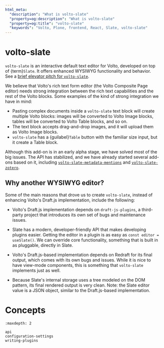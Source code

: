 ```yaml
---
html_meta:
  "description": "What is volto-slate"
  "property=og:description": "What is volto-slate"
  "property=og:title": "volto-slate"
  "keywords": "Volto, Plone, frontend, React, Slate, volto-slate"
---
```


# volto-slate

`volto-slate` is an interactive default text editor for Volto, developed on top of {term}`Slate`.
It offers enhanced WYSIWYG functionality and behavior.
See a [brief elevator pitch for `volto-slate`](https://youtu.be/SOz-rk5e4_w).

We believe that Volto's rich text form editor (the Volto
Composite Page editor) needs strong integration between the rich text
capabilities and the rest of the Volto blocks. Some examples of the kind of
strong integration we have in mind:

- Pasting complex documents inside a `volto-slate` text block will create
  multiple Volto blocks: images will be converted to Volto Image blocks, tables
  will be converted to Volto Table blocks, and so on.
- The text block accepts drag-and-drop images, and it will upload them as Volto Image blocks.
- `volto-slate` has a {guilabel}`Table` button with the familiar size input, but it create a Table block.

Although this add-on is in an early alpha stage, we have solved most of the big
issues.
The API has stabilized, and we have already started several add-ons
based on it, including [`volto-slate-metadata-mentions`](https://github.com/eea/volto-slate-metadata-mentions/) and
[`volto-slate-zotero`](https://github.com/eea/volto-slate-zotero).

## Why another WYSIWYG editor?

Some of the main reasons that drove us to create `volto-slate`, instead of
enhancing Volto's Draft.js implementation, include the following:

- Volto's Draft.js implementation depends on `draft-js-plugins`, a third-party
  project that introduces its own set of bugs and maintenance issues.
- Slate has a modern, developer-friendly API that makes developing plugins
  easier.
  Getting the editor in a plugin is as easy as `const editor = useSlate()`.
  We can override core functionality, something that is built
  in as pluggable, directly in Slate.

- Volto's Draft.js-based implementation depends on Redraft for its final output,
  which comes with its own bugs and issues.
  While it is nice to have view-mode
  components, this is something that `volto-slate` implements just as well.
- Because Slate's internal storage uses a tree modeled on the DOM pattern, its
  final rendered output is very clean.
  Note: the Slate editor value is a JSON
  object, similar to the Draft.js-based implementation.

# Concepts

```{toctree}
:maxdepth: 2

api
configuration-settings
writing-plugins
```
